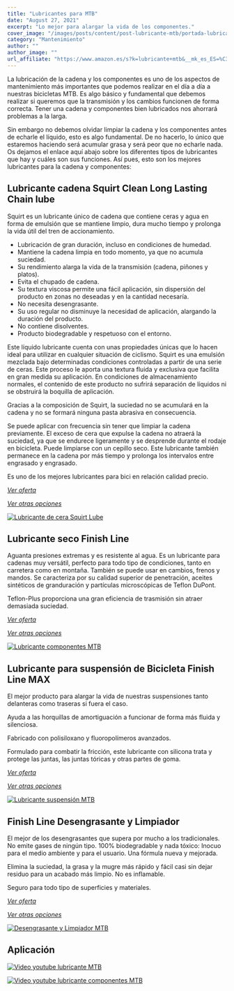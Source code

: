 ```yaml
---
title: "Lubricantes para MTB"
date: "August 27, 2021"
excerpt: "Lo mejor para alargar la vida de los componentes."
cover_image: "/images/posts/content/post-lubricante-mtb/portada-lubricante-mtb.jpg"
category: "Mantenimiento"
author: ""
author_image: ""
url_affiliate: "https://www.amazon.es/s?k=lubricante+mtb&__mk_es_ES=%C3%85M%C3%85%C5%BD%C3%95%C3%91&linkCode=ll2&tag=devser-21&linkId=953eba3bb34f93ca5f0b3903e9377c1f&language=es_ES&ref_=as_li_ss_tl"
---
```


La lubricación de la cadena y los componentes es uno de los aspectos de mantenimiento más importantes que podemos realizar en el día a día a nuestras bicicletas MTB. Es algo básico y fundamental que debemos realizar si queremos que la transmisión y los cambios funcionen de forma correcta. Tener una cadena y componentes bien lubricados nos ahorrará problemas a la larga. 

Sin embargo no debemos olvidar limpiar la cadena y los componentes antes de echarle el líquido, esto es algo fundamental. De no hacerlo, lo único que estaremos haciendo será acumular grasa y será peor que no echarle nada. Os dejamos el enlace aquí abajo sobre los diferentes tipos de lubricantes que hay y cuáles son sus funciones. Así pues, esto son los mejores lubricantes para la cadena y componentes:

## Lubricante cadena Squirt Clean Long Lasting Chain lube

Squirt es un lubricante único de cadena que contiene ceras y agua en forma de emulsión que se mantiene limpio, dura mucho tiempo y prolonga la vida útil del tren de accionamiento.

- Lubricación de gran duración, incluso en condiciones de humedad. 
- Mantiene la cadena limpia en todo momento, ya que no acumula suciedad. 
- Su rendimiento alarga la vida de la transmisión (cadena, piñones y platos). 
- Evita el chupado de cadena. 
- Su textura viscosa permite una fácil aplicación, sin dispersión del producto en zonas no deseadas y en la cantidad necesaría. 
- No necesita desengrasante. 
- Su uso regular no disminuye la necesidad de aplicación, alargando la duración del producto. 
- No contiene disolventes. 
- Producto biodegradable y respetuoso con el entorno.

Este líquido lubricante cuenta con unas propiedades únicas que lo hacen ideal para utilizar en cualquier situación de ciclismo. Squirt es una emulsión mezclada bajo determinadas condiciones controladas a partir de una serie de ceras. Este proceso le aporta una textura fluida y exclusiva que facilita en gran medida su aplicación. En condiciones de almacenamiento normales, el contenido de este producto no sufrirá separación de líquidos ni se obstruirá la boquilla de aplicación.

Gracias a la composición de Squirt, la suciedad no se acumulará en la cadena y no se formará ninguna pasta abrasiva en consecuencia.

Se puede aplicar con frecuencia sin tener que limpiar la cadena previamente. El exceso de cera que expulse la cadena no atraerá la suciedad, ya que se endurece ligeramente y se desprende durante el rodaje en bicicleta. Puede limpiarse con un cepillo seco. Este lubricante también permanece en la cadena por más tiempo y prolonga los intervalos entre engrasado y engrasado.

Es uno de los mejores lubricantes para bici en relación calidad precio.

*[Ver oferta](https://www.amazon.es/SQUIRT-LUBRICANTE-CADENA-LARGA-DURACI%C3%93N/dp/B00ANNR15G?__mk_es_ES=%C3%85M%C3%85%C5%BD%C3%95%C3%91&dchild=1&keywords=lubricante+mtb&qid=1631293573&sr=8-5&linkCode=ll1&tag=devser-21&linkId=cb8e76eac50d01c124d15119873e6c7d&language=es_ES&ref_=as_li_ss_tl)*

*[Ver otras opciones](https://www.amazon.es/s?k=lubricante+mtb+cadena&__mk_es_ES=%C3%85M%C3%85%C5%BD%C3%95%C3%91&linkCode=ll2&tag=devser-21&linkId=a9b2b0ed1b1bfaa73b7f838f2a911610&language=es_ES&ref_=as_li_ss_tl)*

[![Lubricante de cera Squirt Lube](/images/posts/content/post-lubricante-mtb/lubricante-cadena-mtb.jpg)](https://www.amazon.es/SQUIRT-LUBRICANTE-CADENA-LARGA-DURACI%C3%93N/dp/B00ANNR15G?__mk_es_ES=%C3%85M%C3%85%C5%BD%C3%95%C3%91&dchild=1&keywords=lubricante+mtb&qid=1631293573&sr=8-5&linkCode=ll1&tag=devser-21&linkId=cb8e76eac50d01c124d15119873e6c7d&language=es_ES&ref_=as_li_ss_tl "Lubricante de ceras Squirt Lube")

## Lubricante seco Finish Line

Aguanta presiones extremas y es resistente al agua. Es un lubricante para cadenas muy versátil, perfecto para todo tipo de condiciones, tanto en carretera como en montaña. También se puede usar en cambios, frenos y mandos. Se caracteriza por su calidad superior de penetración, aceites sintéticos de granduración y partículas microscópicas de Teflon DuPont. 

Teflon-Plus proporciona una gran eficiencia de trasmisión sin atraer demasiada suciedad.

*[Ver oferta](https://www.amazon.es/Finish-Line-Lubricante-Transmisi%C3%B3n-Aerosol/dp/B00U30TFAS?__mk_es_ES=%C3%85M%C3%85%C5%BD%C3%95%C3%91&dchild=1&keywords=finish%2Bline&qid=1631293605&s=sports&sr=1-3&th=1&linkCode=ll1&tag=devser-21&linkId=99e72bafa271512a68c50eb1d6713dd9&language=es_ES&ref_=as_li_ss_tl)*

*[Ver otras opciones](https://www.amazon.es/s?k=lubricante+mtb&__mk_es_ES=%C3%85M%C3%85%C5%BD%C3%95%C3%91&linkCode=ll2&tag=devser-21&linkId=a7f2502389a00282399335e1ac94e1e1&language=es_ES&ref_=as_li_ss_tl)*

[![Lubricante componentes MTB](/images/posts/content/post-lubricante-mtb/lubricante-componentes-mtb.jpg)](https://www.amazon.es/Finish-Line-Lubricante-Transmisi%C3%B3n-Aerosol/dp/B00U30TFAS?__mk_es_ES=%C3%85M%C3%85%C5%BD%C3%95%C3%91&dchild=1&keywords=finish%2Bline&qid=1631293605&s=sports&sr=1-3&th=1&linkCode=ll1&tag=devser-21&linkId=99e72bafa271512a68c50eb1d6713dd9&language=es_ES&ref_=as_li_ss_tl "Lubricante componentes MTB")

## Lubricante para suspensión de Bicicleta Finish Line MAX

El mejor producto para alargar la vida de nuestras suspensiones tanto delanteras como traseras si fuera el caso.

Ayuda a las horquillas de amortiguación a funcionar de forma más fluida y silenciosa.

Fabricado con polisiloxano y fluoropolímeros avanzados.

Formulado para combatir la fricción, este lubricante con silicona trata y protege las juntas, las juntas tóricas y otras partes de goma.

*[Ver oferta](https://www.amazon.es/Lubricante-Finish-Line-Suspensi%C3%B3n-266ml/dp/B06XGW8K1D?__mk_es_ES=%C3%85M%C3%85%C5%BD%C3%95%C3%91&dchild=1&keywords=finish+line+suspension&qid=1631293609&s=sports&sr=1-1&linkCode=ll1&tag=devser-21&linkId=1ba5e1b88e7110e5e35f25a0bbb4ffd2&language=es_ES&ref_=as_li_ss_tl)*

*[Ver otras opciones](https://www.amazon.es/s?k=lubricante+suspension&i=sporting&__mk_es_ES=%C3%85M%C3%85%C5%BD%C3%95%C3%91&linkCode=ll2&tag=devser-21&linkId=09c8144eba661e74b33232db4abffc4a&language=es_ES&ref_=as_li_ss_tl)*

[![Lubricante suspensión MTB](/images/posts/content/post-lubricante-mtb/lubricante-suspension-mtb.jpg)](https://www.amazon.es/Lubricante-Finish-Line-Suspensi%C3%B3n-266ml/dp/B06XGW8K1D?__mk_es_ES=%C3%85M%C3%85%C5%BD%C3%95%C3%91&dchild=1&keywords=finish+line+suspension&qid=1631293609&s=sports&sr=1-1&linkCode=ll1&tag=devser-21&linkId=1ba5e1b88e7110e5e35f25a0bbb4ffd2&language=es_ES&ref_=as_li_ss_tl "Lubricante suspensión MTB")

## Finish Line Desengrasante y Limpiador

El mejor de los desengrasantes que supera por mucho a los tradicionales. No emite gases de ningún tipo. 100% biodegradable y nada tóxico: Inocuo para el medio ambiente y para el usuario. Una fórmula nueva y mejorada. 

Elimina la suciedad, la grasa y la mugre más rápido y fácil casi sin dejar residuo para un acabado más limpio. No es inflamable. 

Seguro para todo tipo de superficies y materiales.

*[Ver oferta](https://www.amazon.es/Finish-Line-Desengrasante-Limpiador-Hombre/dp/B00WL0K818?__mk_es_ES=%C3%85M%C3%85%C5%BD%C3%95%C3%91&crid=1ZI02S4ASKL4K&dchild=1&keywords=finish%2Bline%2Bdesengrasante&qid=1631293613&s=sports&sprefix=finish%2Bline%2Bdes%2Csporting%2C216&sr=1-2&th=1&linkCode=ll1&tag=devser-21&linkId=e47dadf7fd14f92ebc17198ec1324bb4&language=es_ES&ref_=as_li_ss_tl)*

*[Ver otras opciones](https://www.amazon.es/s?k=Desengrasante+mtb&i=sporting&__mk_es_ES=%C3%85M%C3%85%C5%BD%C3%95%C3%91&linkCode=ll2&tag=devser-21&linkId=4fb1e0950c3b957f1e1bed168fdadfbf&language=es_ES&ref_=as_li_ss_tl)*

[![Desengrasante y Limpiador MTB](/images/posts/content/post-lubricante-mtb/desengrasante-cadena-mtb.jpg)](https://www.amazon.es/Finish-Line-Desengrasante-Limpiador-Hombre/dp/B00WL0K818?__mk_es_ES=%C3%85M%C3%85%C5%BD%C3%95%C3%91&crid=1ZI02S4ASKL4K&dchild=1&keywords=finish%2Bline%2Bdesengrasante&qid=1631293613&s=sports&sprefix=finish%2Bline%2Bdes%2Csporting%2C216&sr=1-2&th=1&linkCode=ll1&tag=devser-21&linkId=e47dadf7fd14f92ebc17198ec1324bb4&language=es_ES&ref_=as_li_ss_tl "Desengrasante y Limpiador MTB")

## Aplicación

[![Video youtube lubricante MTB](/images/posts/content/post-lubricante-mtb/lubricante-mtb-youtube.jpg)](https://www.youtube.com/watch?v=D02jjoUdLN0 "Video youtube lubricante MTB")

[![Video youtube lubricante componentes MTB](/images/posts/content/post-lubricante-mtb/lubricante-componentes-mtb-youtube.jpg)](https://www.youtube.com/watch?v=5LaEKYWqS-c "Video youtube lubricante componentes MTB")




